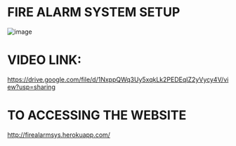 # FIRE ALARM SYSTEM SETUP
![image](https://user-images.githubusercontent.com/58547392/162053442-6ade2656-c305-4e15-a093-86ec1596679b.png)

# VIDEO LINK:
https://drive.google.com/file/d/1NxppQWq3Uy5xqkLk2PEDEqIZ2yVycy4V/view?usp=sharing

# TO ACCESSING THE WEBSITE
http://firealarmsys.herokuapp.com/


